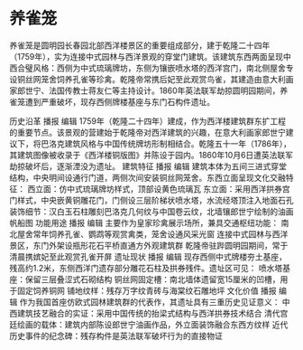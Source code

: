 # 养雀笼

养雀笼是圆明园长春园北部西洋楼景区的重要组成部分，建于乾隆二十四年（1759年），实为连接中式园林与西洋景观的穿堂门建筑。该建筑东西两面呈现中西合璧风格：西侧为中式琉璃牌坊，东侧为镶嵌喷水塔的西洋宫门，南北侧屋舍专设铜丝网笼舍饲养孔雀等珍禽。乾隆帝常携后妃至此观赏鸟雀，其建造由意大利画家郎世宁、法国传教士蒋友仁等主持设计。1860年英法联军劫掠圆明园期间，养雀笼遭到严重破坏，现存西侧牌楼基座与东门石构件遗址。

历史沿革
播报
编辑
1759年（乾隆二十四年）建成，作为西洋楼建筑群东扩工程的重要节点。该景观的营建始于乾隆帝对西洋建筑的兴趣，在意大利画家郎世宁建议下，将巴洛克建筑风格与中国传统牌坊形制相结合。乾隆五十一年（1786年），其建筑图像被收录于《西洋楼铜版图》并陈设于园内。1860年10月6日遭英法联军劫掠破坏后，逐渐湮没为遗址。
建筑特征
播报
编辑
建筑本体为五间三进式穿堂结构，中央明间设通行门道，两侧次间安装铜丝网笼舍。东西立面呈现文化交融特征：
西立面：仿中式琉璃牌坊样式，顶部设黄色琉璃瓦
东立面：采用西洋拱券宫门样式，中央嵌黄铜雕花门，门侧设三层阶梯状喷水塔，水流经塔顶注入地面石孔
装饰细节：汉白玉石柱雕刻巴洛克几何纹与中国卷云纹，北墙镶郎世宁绘制的油画帆船图
功能用途
播报
编辑
主要作为皇家珍禽展示场所，兼具交通枢纽功能：
南北屋舍常年饲养孔雀、鹦鹉等观赏禽类，笼舍设通风采光窗
连接中式园林与西洋景区，东门外架设瓶形花石平桥直通方外观建筑群
乾隆帝驻跸圆明园期间，常于清晨携嫔妃至此观赏孔雀开屏
遗址现状
播报
编辑
现存西侧中式牌楼夯土基座，残高约1.2米，东侧西洋门遗存部分雕花石柱及拱券残件。遗址区可见：
喷水塔基座：保留三层叠涩式石砌结构
铜丝网固定槽：南北墙体遗留宽15厘米的凹槽，用于固定饲养铜网
铺地纹样：残存万字纹青砖与海棠纹石雕地坪
文化价值
播报
编辑
作为我国首座仿欧式园林建筑群的代表作，其遗址具有三重历史见证意义：
中西建筑技艺融合的实证：采用中国传统的抬梁式结构与西洋拱券技术结合
清代宫廷绘画的载体：建筑内部陈设郎世宁油画作品，外立面装饰融合东西方纹样
近代历史事件的纪念碑：残存构件是英法联军破坏行为的直接物证